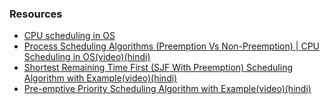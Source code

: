 ### Resources
- [CPU scheduling in OS](https://www.geeksforgeeks.org/cpu-scheduling-in-operating-systems/)
- [Process Scheduling Algorithms (Preemption Vs Non-Preemption) | CPU Scheduling in OS(video)(hindi)](https://youtu.be/zFnrUVqtiOY)
- [Shortest Remaining Time First (SJF With Preemption) Scheduling Algorithm with Example(video)(hindi)](https://youtu.be/hoN7_VMzw_g)
- [Pre-emptive Priority Scheduling Algorithm with Example(video)(hindi)](https://youtu.be/rsDGfFxSgiY)
